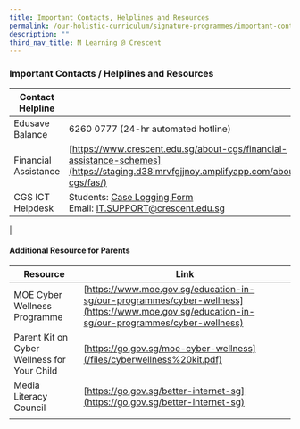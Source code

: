 ```yaml
---
title: Important Contacts, Helplines and Resources
permalink: /our-holistic-curriculum/signature-programmes/important-contacts-helplines-and-resources/
description: ""
third_nav_title: M Learning @ Crescent
---
```

### **Important Contacts / Helplines and Resources**

| Contact Helpline |  |
|---|---|
| Edusave Balance | 6260 0777 (24-hr automated hotline) |
| Financial Assistance | [https://www.crescent.edu.sg/about-cgs/financial-assistance-schemes](https://staging.d38imrvfgjjnoy.amplifyapp.com/about-cgs/fas/)<br> |
| CGS ICT Helpdesk  | Students: [Case Logging Form](https://go.gov.sg/cgscaselogging)<br>Email: [IT.SUPPORT@crescent.edu.sg](mailto:IT.SUPPORT@crescent.edu.sg) |
|

#### **Additional Resource for Parents**

| Resource | Link |
|---|---|
| MOE Cyber Wellness Programme | [https://www.moe.gov.sg/education-in-sg/our-programmes/cyber-wellness](https://www.moe.gov.sg/education-in-sg/our-programmes/cyber-wellness) |
| Parent Kit on Cyber Wellness for Your Child | [https://go.gov.sg/moe-cyber-wellness](/files/cyberwellness%20kit.pdf) |
| Media Literacy Council | [https://go.gov.sg/better-internet-sg](https://go.gov.sg/better-internet-sg) |
|  |  |
